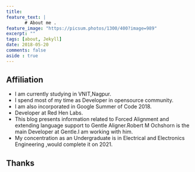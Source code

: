 ```yaml
---
title:
feature_text: |
       # About me .
feature_image: "https://picsum.photos/1300/400?image=989"
excerpt: ""
tags: [about, Jekyll]
date: 2018-05-20
comments: false
aside : true
---
```




## Affiliation
* I am currently studying in  VNIT,Nagpur.
* I spend most of my time as Developer in opensource community.
* I am also incorporated in Google Summer of Code 2018.
* Developer at Red Hen Labs.
* This blog presents information related to Forced Alignment and extending language
  support to Gentle Aligner.Robert M Ochshorn is the main Developer at Gentle.I am
  working with him.  
* My concentration as an Undergraduate is in Electrical and Electronics Engineering ,would complete it on 2021.

## Thanks
